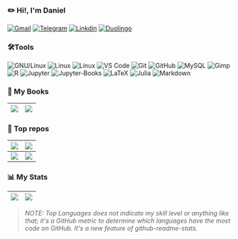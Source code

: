 ### ✏️ Hi!, I'm Daniel
  [![Gmail](https://img.shields.io/badge/drojass003@gmail.com-black?style=flat-square&logo=gmail)]()
  [![Telegram](https://img.shields.io/badge/-@daniel__rojsanch-blue?style=flat-square&logo=telegram&logoColor=white)](https://t.me/daniel_rojsanch)
  [![Linkdin](https://img.shields.io/badge/Linkedin-blue?style=flat-square&logo=linkedin)]()
  [![Duolingo](https://img.shields.io/badge/-Duo-28B463?style=flat-square&logo=duolingo&logoColor=white)](https://www.duolingo.com/profile/daniel-rojsanch)
### 🛠️Tools
  ![GNU/Linux](https://img.shields.io/badge/Linux-FCC624?style=flat-square&logo=linux&logoColor=black)
  ![Linux](https://img.shields.io/badge/Manjaro-45B39D?style=flat-square&logo=manjaro&logoColor=000b41)
  ![Linux](https://img.shields.io/badge/Ubuntu-DC7633?style=flat-square&logo=ubuntu&logoColor=white)
  ![VS Code](https://img.shields.io/badge/-VS%20Code-2E86C1?style=flat-square&logo=visual-studio-code)
  ![Git](https://img.shields.io/badge/-Git-181717?style=flat-square&logo=git)
  ![GitHub](https://img.shields.io/badge/-GitHub-181717?style=flat-square&logo=github)
  ![MySQL](https://img.shields.io/badge/-MySQL-D5D8DC?style=flat-square&logo=mysql)
  ![Gimp](https://img.shields.io/badge/gimp-5C5543?style=flat-square&logo=gimp&logoColor=white)
  ![R](https://img.shields.io/badge/R-2E86C1?style=flat-square&logo=R)
  ![Jupyter](https://img.shields.io/badge/jupyter%20Lab-D35400?style=flat-square&logo=jupyter&logoColor=white)
  ![Jupyter-Books](https://img.shields.io/badge/jupyter%20Books-D35400?style=flat-square&logo=gitbook&logoColor=white)
  ![LaTeX](https://img.shields.io/badge/LaTeX-28B463?style=flat-square&logo=LaTeX)
  ![Julia](https://img.shields.io/badge/Julia-E8EAF6?style=flat-square&logo=Julia&logoColor=28B463)
  ![Markdown](https://img.shields.io/badge/Markdown-black?style=flat-square&logo=Markdown)

### 📙 My Books

|[![](https://github-readme-stats-goku.vercel.app/api/pin/?username=daniel-rojsanch&repo=50-Ejemplos-Graficos-con-R&theme=vue-dark&show_icons=true)](https://daniel-rojsanch.github.io/50-Ejemplos-Graficos-con-R/intro.html)|[![](https://github-readme-stats-goku.vercel.app/api/pin/?username=daniel-rojsanch&repo=Statistics-with-Julia&theme=vue-dark&show_icons=true)](https://daniel-rojsanch.github.io/Statistics-with-Julia/intro.html)|
|---|---|


### 🚀 Top repos

|[![](https://github-readme-stats.vercel-goku.app/api/pin/?username=daniel-rojsanch&repo=my-shinyApps&theme=dracula&show_icons=true)](https://github.com/daniel-rojsanch/my-shinyApps)  | [![](https://github-readme-stats-goku.vercel.app/api/pin/?username=daniel-rojsanch&repo=Statistics-with-R&theme=dracula&show_icons=true)](https://github.com/daniel-rojsanch/Statistics-with-R) |
|--------------|-----------|
| [![](https://github-readme-stats.vercel-goku.app/api/pin/?username=daniel-rojsanch&repo=XfceConf&theme=vue-dark&show_icons=true)](https://github.com/daniel-rojsanch/XfceConf) | [![](https://github-readme-stats.vercel-goku.app/api/pin/?username=daniel-rojsanch&repo=Gallery-R&theme=vue-dark&show_icons=true)](https://github.com/daniel-rojsanch/GraficosR) |



### :bar_chart: My Stats


| [![](https://github-readme-stats-goku.vercel.app/api/top-langs/?username=daniel-rojsanch&hide=javascript,html,css,shell&layout=compact&theme=vue-dark&exclude_repo=50-Ejemplos-Graficos-con-R,Statistics-with-Julia)](https://github.com/anuraghazra/github-readme-stats) | [![](https://github-readme-stats.vercel-goku.app/api?username=daniel-rojsanch&hide_border=false&show_icons=true&theme=onedark&layout=compact&hide=contribs)](https://github.com/anuraghazra/github-readme-stats)|
|-----------|---------------|
> *NOTE: Top Languages does not indicate my skill level or anything like that; it's a GitHub metric to determine which languages have the most code on GitHub. It's a new feature of github-readme-stats.*


<!--[](./profile-3d-contrib/profile-season-animate.svg)-->

